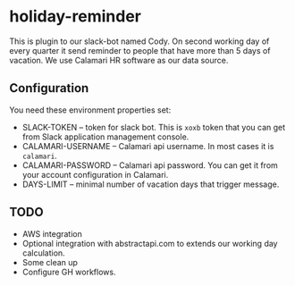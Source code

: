 # holiday-reminder

This is plugin to our slack-bot named Cody. On second working day of every quarter it send reminder to people that have
more than 5 days of vacation. We use Calamari HR software as our data source. 

## Configuration 

You need these environment properties set: 

 * SLACK-TOKEN – token for slack bot. This is `xoxb` token that you can get from Slack application management console. 
 * CALAMARI-USERNAME – Calamari api username. In most cases it is `calamari`.
 * CALAMARI-PASSWORD – Calamari api password. You can get it from your account configuration in Calamari.
 * DAYS-LIMIT – minimal number of vacation days that trigger message.

## TODO

 * AWS integration 
 * Optional integration with abstractapi.com to extends our working day calculation.
 * Some clean up
 * Configure GH workflows.